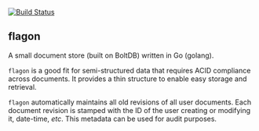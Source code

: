 <!--
   (c) Copyright 2015 JONNALAGADDA Srinivas

   Licensed under the Apache License, Version 2.0 (the "License");
   you may not use this file except in compliance with the License.
   You may obtain a copy of the License at

       http://www.apache.org/licenses/LICENSE-2.0

   Unless required by applicable law or agreed to in writing, software
   distributed under the License is distributed on an "AS IS" BASIS,
   WITHOUT WARRANTIES OR CONDITIONS OF ANY KIND, either express or implied.
   See the License for the specific language governing permissions and
   limitations under the License.
-->

[![Build Status](https://travis-ci.org/js-ojus/flagon.svg?branch=master)](https://travis-ci.org/js-ojus/flagon)

## flagon
A small document store (built on BoltDB) written in Go (golang).

`flagon` is a good fit for semi-structured data that requires ACID compliance across documents.  It provides a thin structure to enable easy storage and retrieval.

`flagon` automatically maintains all old revisions of all user documents.  Each document revision is stamped with the ID of the user creating or modifying it, date-time, _etc_.  This metadata can be used for audit purposes.
